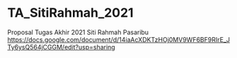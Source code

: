 # TA_SitiRahmah_2021
Proposal Tugas Akhir 2021 Siti Rahmah Pasaribu
https://docs.google.com/document/d/14iaAcXDKTzHOj0MV9WF6BF9RIrE_JTy6ysQ564jCGGM/edit?usp=sharing

